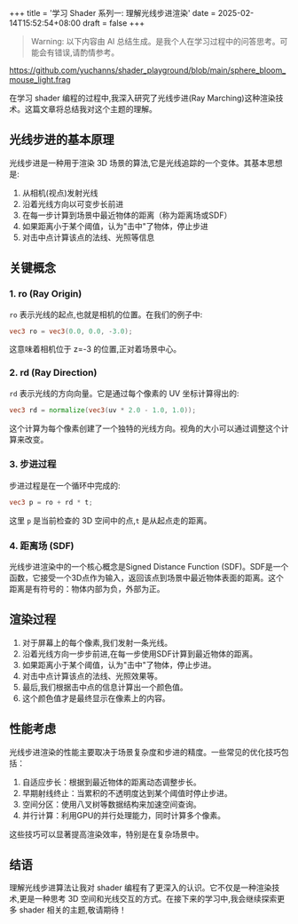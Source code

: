 +++
title = '学习 Shader 系列一: 理解光线步进渲染'
date = 2025-02-14T15:52:54+08:00
draft = false
+++

> Warning: 以下内容由 AI 总结生成。是我个人在学习过程中的问答思考。可能会有错误,请酌情参考。

https://github.com/yuchanns/shader_playground/blob/main/sphere_bloom_mouse_light.frag

在学习 shader 编程的过程中,我深入研究了光线步进(Ray Marching)这种渲染技术。这篇文章将总结我对这个主题的理解。

## 光线步进的基本原理

光线步进是一种用于渲染 3D 场景的算法,它是光线追踪的一个变体。其基本思想是:

1. 从相机(视点)发射光线
2. 沿着光线方向以可变步长前进
3. 在每一步计算到场景中最近物体的距离（称为距离场或SDF）
4. 如果距离小于某个阈值，认为"击中"了物体，停止步进
5. 对击中点计算该点的法线、光照等信息

## 关键概念

### 1. ro (Ray Origin)

`ro` 表示光线的起点,也就是相机的位置。在我们的例子中:

```glsl
vec3 ro = vec3(0.0, 0.0, -3.0);
```

这意味着相机位于 z=-3 的位置,正对着场景中心。

### 2. rd (Ray Direction)

`rd` 表示光线的方向向量。它是通过每个像素的 UV 坐标计算得出的:

```glsl
vec3 rd = normalize(vec3(uv * 2.0 - 1.0, 1.0));
```

这个计算为每个像素创建了一个独特的光线方向。视角的大小可以通过调整这个计算来改变。

### 3. 步进过程

步进过程是在一个循环中完成的:

```glsl
vec3 p = ro + rd * t;
```

这里 `p` 是当前检查的 3D 空间中的点,`t` 是从起点走的距离。

### 4. 距离场 (SDF)

光线步进渲染中的一个核心概念是Signed Distance Function (SDF)。SDF是一个函数，它接受一个3D点作为输入，返回该点到场景中最近物体表面的距离。这个距离是有符号的：物体内部为负，外部为正。

## 渲染过程

1. 对于屏幕上的每个像素,我们发射一条光线。
2. 沿着光线方向一步步前进,在每一步使用SDF计算到最近物体的距离。
3. 如果距离小于某个阈值，认为"击中"了物体，停止步进。
4. 对击中点计算该点的法线、光照效果等。
5. 最后,我们根据击中点的信息计算出一个颜色值。
6. 这个颜色值才是最终显示在像素上的内容。

## 性能考虑

光线步进渲染的性能主要取决于场景复杂度和步进的精度。一些常见的优化技巧包括：

1. 自适应步长：根据到最近物体的距离动态调整步长。
2. 早期射线终止：当累积的不透明度达到某个阈值时停止步进。
3. 空间分区：使用八叉树等数据结构来加速空间查询。
4. 并行计算：利用GPU的并行处理能力，同时计算多个像素。

这些技巧可以显著提高渲染效率，特别是在复杂场景中。

## 结语

理解光线步进算法让我对 shader 编程有了更深入的认识。它不仅是一种渲染技术,更是一种思考 3D 空间和光线交互的方式。在接下来的学习中,我会继续探索更多 shader 相关的主题,敬请期待！

